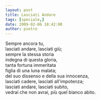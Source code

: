 ```yaml
---
layout: post
title: Lasciati Andare
tags: [speciale,]
date: 2009-02-06 18:42:00
author: pietro
---
```

Sempre ancora tu,<br/>lasciati andare, lasciati giù;<br/>sempre la stessa storia<br/>indegna di questa gloria,<br/>tanta fortuna immeritata<br/>figlia di una luna malata;<br/>del suo dissenso e della sua innocenza,<br/>lasciati cadere, lasciati all'impotenza;<br/>lasciati andare, lasciati subito,<br/>vedrai che non avrai, più quel bianco abito.
